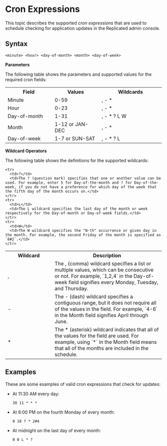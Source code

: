 # Cron Expressions

This topic describes the supported _cron expressions_ that are used to schedule checking for application updates in the Replicated admin console.

## Syntax

```
<minute> <hour> <day-of-month> <month> <day-of-week>
```

**Parameters**

The following table shows the parameters and supported values for the required cron fields:

<table>
    <tr>
      <th width="30%">Field</th>
      <th width="30%">Values</th>
      <th width="40%">Wildcards</th>
    </tr>
    <tr>
      <td>Minute</td>
      <td>0-59</td>
      <td>, - * </td>
    </tr>
    <tr>
      <td>Hour</td>
      <td>0-23</td>
      <td>, - * </td>
    </tr>
    <tr>
      <td>Day-of-month</td>
      <td>1-31</td>
      <td>, - * ? L W </td>
    </tr>
    <tr>
      <td>Month</td>
      <td>1-12 or JAN-DEC</td>
      <td>, - * </td>
    </tr>
    <tr>
      <td>Day-of-week</td>
      <td>1-7 or SUN-SAT</td>
      <td>, - * ? L</td>
    </tr>
  </table>

**Wildcard Operators**

The following table shows the definitions for the supported wildcards:

<table>
    <tr>
      <th width="30%">Wildcard</th>
      <th width="70%">Description</th>
    </tr>
    <tr>
      <td>,</td>
      <td>The , (comma) wildcard specifies a list or multiple values, which can be consecutive or not. For example, `1,2,4` in the Day-of-week field signifies every Monday, Tuesday, and Thursday.</td>
    </tr>
    <tr>
      <td>-</td>
      <td>The - (dash) wildcard specifies a contiguous range, but it does not require all of the values in the field. For example, `4-6` in the Month field signifies April through June.</td>
    </tr>
    <tr>
      <td>*</td>
      <td>The * (asterisk) wildcard indicates that all of the values for the field are used. For example, using `*` in the Month field means that all of the months are included in the schedule.</td>
    </tr>
    
    <tr>
      <td>?</td>
      <td>The ? (question mark) specifies that one or another value can be used. For example, enter 5 for Day-of-the-month and ? for Day-of-the-week, if you do not have a preference for which day of the week that the fifth day of the month occurs on.</td>
    </tr>
    <tr>
      <td>L</td>
      <td>The L wildcard specifies the last day of the month or week respectively for the Day-of-month or Day-of-week fields.</td>
    </tr>
    <tr>
      <td>W</td>
      <td>The W wildcard specifies the "N-th" occurrence or given day in the month. For example, the second Friday of the month is specified as `6#2`.</td>
    </tr>
</table>

## Examples

These are some examples of valid cron expressions that check for updates:

- At 11:30 AM every day:

    ```
    30 11 * * *
    ```

- At 6:00 PM on the fourth Monday of every month:

    ```
    0 18 ? * 2#4
    ```

- At midnight on the last day of every month:

    ```
    0 0 L * ?